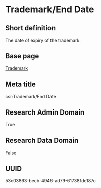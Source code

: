 # Trademark/End Date
## Short definition
The date of expiry of the trademark.
## Base page
[Trademark](https://github.com/EuroCRIS/CASRAI-Dictionairies/blob/main/Objects/Trademark.md)
## Meta title
csr:Trademark/End Date
## Research Admin Domain
True
## Research Data Domain
False
## UUID
53c03863-becb-4946-ad79-617381de187c

